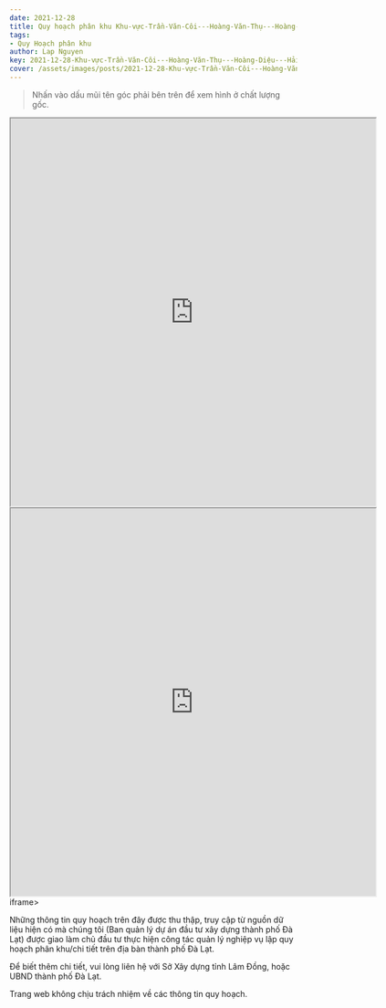 ```yaml
---
date: 2021-12-28
title: Quy hoạch phân khu Khu-vực-Trần-Văn-Côi---Hoàng-Văn-Thụ---Hoàng-Diệu---Hải-Thượng---Mai-Hắc-Đế---Ngô-Quyền-(Khu-D3),-Phường-5,-Phường-6,-TP-Đà-Lạt
tags:
- Quy Hoạch phân khu
author: Lap Nguyen
key: 2021-12-28-Khu-vực-Trần-Văn-Côi---Hoàng-Văn-Thụ---Hoàng-Diệu---Hải-Thượng---Mai-Hắc-Đế---Ngô-Quyền-(Khu-D3),-Phường-5,-Phường-6,-TP-Đà-Lạt
cover: /assets/images/posts/2021-12-28-Khu-vực-Trần-Văn-Côi---Hoàng-Văn-Thụ---Hoàng-Diệu---Hải-Thượng---Mai-Hắc-Đế---Ngô-Quyền-(Khu-D3),-Phường-5,-Phường-6,-TP-Đà-Lạt.png
---
```


> Nhấn vào dấu mũi tên góc phải bên trên để xem hình ở chất lượng gốc.

<iframe src="https://drive.google.com/file/d/17NqsZn0OCicEZ_3YEms9VnlzpGuPv1L4/preview" width="640" height="680" allow="autoplay"></iframe>

<iframe src="https://drive.google.com/file/d/1IP-LEF_tavyR_F6yWfjBslPtIFUp25Wq/preview" width="640" height="680" allow="autoplay"></iframe>iframe>

Những thông tin quy hoạch trên đây được thu thập, truy cập từ nguồn dữ liệu hiện có mà chúng tôi 
(Ban quản lý dự án đầu tư xây dựng thành phố Đà Lạt) được giao làm chủ đầu tư thực hiện công tác quản lý nghiệp vụ 
lập quy hoạch phân khu/chi tiết trên địa bàn thành phố Đà Lạt.

Để biết thêm chi tiết, vui lòng liên hệ với Sở Xây dựng tỉnh Lâm Đồng, hoặc UBND thành phố Đà Lạt.

Trang web không chịu trách nhiệm về các thông tin quy hoạch.
